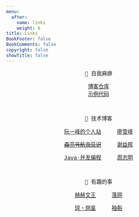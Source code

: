 ```yaml
---
menu:
  after:
    name: links
    weight: 6
title: Links
BookFooter: false
BookComments: false
copyright: false
showTitle: false
---
```


<center style="font-family:monospace; font-size:0.9rem">

🔗️ 自我麻痹
<br/>

[博客仓库](https://github.com/wangy325/endlessriver)<br/>
[示例代码](https://github.com/wangy325/java-review)<br/>
<!-- [hugo-theme-even](https://github.com/wangy325/hugo-theme-even)<br/> -->
<!-- [mybatis-plus-starter](https://github.com/wangy325/mybatis-plus-starter) -->

<br/>

📔️ 技术博客
<br/>

[阮一峰的个人站](http://www.ruanyifeng.com/home.html)&nbsp;&nbsp;&nbsp;&nbsp;
[廖雪峰](https://www.liaoxuefeng.com/)
<br/>

[~~森亮号航海见识~~](http://see.sl088.com/)&nbsp;&nbsp;&nbsp;&nbsp;
[谢益辉](https://yihui.org/)
<br/>

[Java·并发编程](https://ifeve.com/category/java/)&nbsp;&nbsp;&nbsp;&nbsp;
[周志明](https://icyfenix.cn/summary/)

<br/>

🌊️ 有趣的事

[赫赫文王](https://kqh.me/)&nbsp;&nbsp;&nbsp;&nbsp;
[落网](https://www.indie.cn/)
<br/>

[琼・岗鉴](http://khangey.com/cn/)&nbsp;&nbsp;&nbsp;&nbsp;
[~~独影~~](http://www.doing.ws/)
</center>
